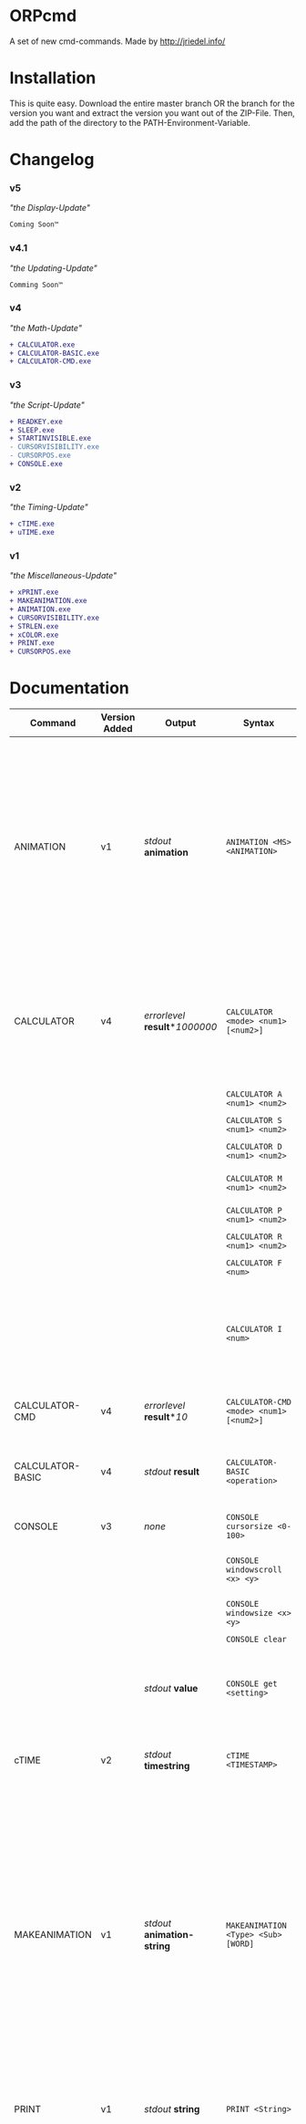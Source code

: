  # ORPcmd

A set of new cmd-commands.
Made by http://jriedel.info/

# Installation

This is quite easy. Download the entire master branch OR the branch for the version you want
and extract the version you want out of the ZIP-File. Then, add the path of 
the directory to the PATH-Environment-Variable.

# Changelog

### v5
*"the Display-Update"*
```diff
Coming Soon™
```

### v4.1
*"the Updating-Update"*
```diff
Comming Soon™
```

### v4
*"the Math-Update"*
```diff
+ CALCULATOR.exe
+ CALCULATOR-BASIC.exe
+ CALCULATOR-CMD.exe
```

### v3
*"the Script-Update"*
```diff
+ READKEY.exe
+ SLEEP.exe
+ STARTINVISIBLE.exe
- CURSORVISIBILITY.exe
- CURSORPOS.exe
+ CONSOLE.exe
```

### v2
*"the Timing-Update"*
```diff
+ cTIME.exe
+ uTIME.exe
```

### v1
*"the Miscellaneous-Update"*
```diff
+ xPRINT.exe
+ MAKEANIMATION.exe
+ ANIMATION.exe
+ CURSORVISIBILITY.exe
+ STRLEN.exe
+ xCOLOR.exe
+ PRINT.exe
+ CURSORPOS.exe
```

# Documentation

| Command          | Version Added | Output | Syntax                              | Description |
| ---------------- | ------------- | ------ | ----------------------------------- | ----------- |
| ANIMATION        |      v1       | *stdout* **animation** | `ANIMATION <MS> <ANIMATION>`        | Plays an animation. **MS** specifies the amount of Milliseconds per Frame, and **ANIMATION** is just all the animation frames seperated by spaces. <br /> Example: <br /> ANIMATION 200 U u .. u <br /> Will animate to: <br /> U u .. u U u .. u U u .. u U u .. u U u .. u<br /><br />To have your code continue while the animation is running, call it with `START /B` |
| CALCULATOR | v4 | *errorlevel* **result**\**1000000* | `CALCULATOR <mode> <num1> [<num2>]` | Performs mathematical operations. All numbers are inputted as <br />*actual number*\**1000000*, and also outputted as such, to provide decimal place accuracy. |
| | | | `CALCULATOR A <num1> <num2>` | Adds to numbers together. |
| | | | `CALCULATOR S <num1> <num2>` | Subtracts **num2** from **num1**. |
| | | | `CALCULATOR D <num1> <num2>` | Divides **num1** by **num2**. |
| | | | `CALCULATOR M <num1> <num2>` | Multiplies the numbers by each other. |
| | | | `CALCULATOR P <num1> <num2>` | Takes **num1** to the power of **num2**. |
| | | | `CALCULATOR R <num1> <num2>` | Returns the **num2**th root of **num1**. |
| | | | `CALCULATOR F <num>` | Returns **num1**'s factorial. |
| | | | `CALCULATOR I <num>` | Converts any number, which is *not* multiplied by *1000000* and *has* a decimal point to a valid input for the other commands. Both *`,`* and *`.`* as decimal seperators are supported.  |
| CALCULATOR-CMD | v4 | *errorlevel* **result**\**10* | `CALCULATOR-CMD <mode> <num1> [<num2>]` | Has the same functionality as `CALCULATOR`, but the multiplier is only *10*. |
| CALCULATOR-BASIC | v4 | *stdout* **result** | `CALCULATOR-BASIC <operation>` | Computes the operation. Only supports the 4 basic operations, and only supports whole numbers. |
| CONSOLE          |      v3       | *none* |  `CONSOLE cursorsize <0-100>`        | Sets the cursor to the given size. Set to 0 to make it disappear. |
|                  |               | | `CONSOLE windowscroll <x> <y>`      | Scrolls the window to the given point, measured from the top left corner. |
|                  |               | | `CONSOLE windowsize <x> <y>`        | Resizes the window to the given width and height. |
|                  |               | | `CONSOLE clear`                     | Clears the window. |
| | | *stdout* **value** | `CONSOLE get <setting>` | Returns the current value of the settings *cursorsize*, *windowscroll* or *windowsize*. Also, you can get the current window *title* with it. |
| cTIME            |      v2       | *stdout* **timestring** | `cTIME <TIMESTAMP>`                 | Converts a Millisecond-Unix-Timestamp to human-readable time, ready to output. |
| MAKEANIMATION    |      v1       | *stdout* **animation-string** | `MAKEANIMATION <Type> <Sub> [WORD]` | Outputs a valid animation value for the `ANIMATION` command. <br /><br />Types: <br />`Rotate`:<br />`0   -  / - \ \|`<br />`1   -  ^ > V <`<br />`2   -  + x`<br />`3   -  p d b q`<br />`Range`:<br />Returns a set of numbers from 0 to the given number.<br />`Alphabet`:<br />Returns **n** letters of the alphabet. Maximum is 26.<br />`Appear`<br />Accepts the **WORD** Parameter, while a *0* for **Sub** is required. It makes the given word appear one letter at a time. |
| PRINT            |      v1       | *stdout* **string** | `PRINT <String>`                    | Prints the **String**. Only difference to the built-in `echo` is that no newline is added at the end. |
| READKEY | v3 | *errorlevel* **keyCode** | `READKEY <MS>` | Waits **MS** Milliseconds for a keypress, then returns 0. The returned number when a key is pressed consists of two values:<br />Example: `7068`<br />The *68* stands for the <u>KeyCode</u> of the pressed key, in this case *D*. The 7 at the beginning stands for the Modifier-buttons that were pressed:<br />`0 - None, 1 - Alt, 2 - Shift, 3 - Alt+Shift, 4 - Control, 5 - Control+Alt, 6 - Control+Shift, 7 - Control+Alt+Shift`.<br />These values can be extracted using *Division* and *Modulo*. |
| SLEEP | v3 | *none* | `SLEEP <MS>` | Pauses the script for **MS** Milliseconds. |
| STARTINVISBLE | v3 | *none* | `STARTINVISIBLE <script file>` | When used with `START /B`, this starts a batch-script as invisible. This script can then do whatever you want. When executed, the command writes the PID of the started process to `%temp%\processid.txt`, so you can terminate it with `taskkill` at any time. This may be updated to return the PID in *errorlevel* and not require *start /b* in a future version. |
| STRLEN           |      v1       | *errorlevel* **length** | `STRLEN <String>`                   | Returns the amount of characters in **String** in `%errorlevel%` |
| uTIME            |      v2       | *stdout* **epoch-time in milliseconds** | `uTIME`<br />`uTIME -c`             | Returns the current time as Millisecond-Unix-Timestamp. |
|                  |               | |  `uTIME -f <File>`                   | Returns the last modification date for **File** as Millisecond-Unix-Timestamp. |
|                  |               | | `uTIME -fc <File>`                  | Returns the creation date for **File** as Millisecond-Unix-Timestamp. |
| xCOLOR           |      v1       | *none* | `xCOLOR <Color>`                    | Sets the print color to **Color**, as seen in `color`, but only for the text after it. |
| xPRINT           |      v1       | *stdout* **output** | `xPRINT <File>`                     | Reads the **File** as Instructions and executes them all at once. <br /><br />`c00` - `Changes Color. (to 00 in this case.)`<br />`eHello` - `Prints something. ("Hello" in this case.)`<br />`n` - `New line.` |

